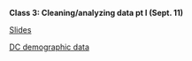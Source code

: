 **Class 3: Cleaning/analyzing data pt I (Sept. 11)**

[Slides](https://docs.google.com/presentation/d/1JhxKAPPQkqiPdU4ttxD6ebDNfwVIGAqIjBeVNWfspdU/edit?slide=id.g37cb1d47e24_0_144#slide=id.g37cb1d47e24_0_144)

[DC demographic data](https://opendata.dc.gov/datasets/DCGIS::acs-5-year-demographic-characteristics-dc-ward/about)